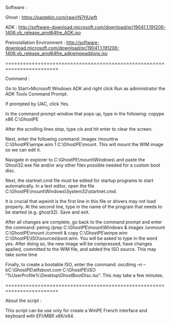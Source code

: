 Software :

Ghost : https://pastebin.com/raw/rN7HUwft

ADK : http://software-download.microsoft.com/download/pr/19041.1.191206-1406.vb_release_amd64fre_ADK.iso

Preinstallation Environment : http://software-download.microsoft.com/download/pr/19041.1.191206-1406.vb_release_amd64fre_adkwinpeaddons.iso

========================================================================

Command :

Go to Start>Microsoft Windows ADK and right click Run as administrator the ADK Tools Command Prompt.

If prompted by UAC, click Yes.

In the command prompt window that pops up, type in the following: copype x86 C:\GhostPE

After the scrolling lines stop, type cls and hit enter to clear the screen.

Next, enter the following command: imagex /mountrw C:\GhostPE\winpe.wim 1 C:\GhostPE\mount. This will mount the WIM image so we can edit it.

Navigate in explorer to C:\GhostPE\mount\Windows\ and paste the Ghost32.exe file and/or any other files possible needed for a custom boot disc.

Next, the startnet.cmd file must be edited for startup programs to start automatically. In a text editor, open the file C:\GhostPE\mount\Windows\System32\startnet.cmd.

It is crucial that wpeinit is the first line in this file or drivers may not load properly. At the second line, type in the name of the program that needs to be started (e.g. ghost32). Save and exit.

After all changes are complete, go back to the command prompt and enter the command: peimg /prep C:\GhostPE\mount\Windows & imagex /unmount C:\GhostPE\mount /commit & copy C:\GhostPE\winpe.wim C:\GhostPE\ISO\sources\boot.wim. You will be asked to type in the word yes. After doing so, the new image will be compressed, have changes applied, committed to the WIM file, and added the ISO source. This may take some time

Finally, to create a bootable ISO, enter the command: oscdimg –n –bC:\GhostPE\etfsboot.com C:\GhostPE\ISO “%UserProfile%\Desktop\GhostBootDisc.iso”. This may take a few minutes.

========================================================================

About the script :

This script can be use only for create a WinPE French interface and keyboard with EFI/MBR x86/x64.
